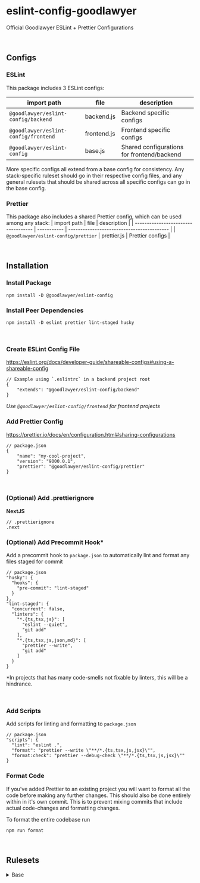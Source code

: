 # eslint-config-goodlawyer

Official Goodlawyer ESLint + Prettier Configurations

&nbsp;

## Configs

### ESLint

This package includes 3 ESLint configs:

| import path                          | file        | description                                |
| ------------------------------------ | ----------- | ------------------------------------------ |
| `@goodlawyer/eslint-config/backend`  | backend.js  | Backend specific configs                   |
| `@goodlawyer/eslint-config/frontend` | frontend.js | Frontend specific configs                  |
| `@goodlawyer/eslint-config`          | base.js     | Shared configurations for frontend/backend |

More specific configs all extend from a base config for consistency. Any stack-specific ruleset should go in their respective config files, and any general rulesets that should be shared across all specific configs can go in the base config.

### Prettier

This package also includes a shared Prettier config, which can be used among any stack:
| import path | file | description |
| ----------------------------------- | ----------- | ------------------------------------------ |
| `@goodlawyer/eslint-config/prettier` | prettier.js | Prettier configs |

&nbsp;

## Installation

### Install Package

`npm install -D @goodlawyer/eslint-config`

### Install Peer Dependencies

`npm install -D eslint prettier lint-staged husky`

&nbsp;

### Create ESLint Config File

https://eslint.org/docs/developer-guide/shareable-configs#using-a-shareable-config

```jsonc
// Example using `.eslintrc` in a backend project root
{
	"extends": "@goodlawyer/eslint-config/backend"
}
```

_Use `@goodlawyer/eslint-config/frontend` for frontend projects_

### Add Prettier Config

https://prettier.io/docs/en/configuration.html#sharing-configurations

```jsonc
// package.json
{
	"name": "my-cool-project",
	"version": "9000.0.1",
	"prettier": "@goodlawyer/eslint-config/prettier"
}
```

&nbsp;

### (Optional) Add .prettierignore

**NextJS**
```
// .prettierignore
.next
```

### (Optional) Add Precommit Hook\*

Add a precommit hook to `package.json` to automatically lint and format any files staged for commit

```jsonc
// package.json
"husky": {
  "hooks": {
    "pre-commit": "lint-staged"
  }
},
"lint-staged": {
  "concurrent": false,
  "linters": {
    "*.{ts,tsx,js}": [
      "eslint --quiet",
      "git add"
    ],
    "*.{ts,tsx,js,json,md}": [
      "prettier --write",
      "git add"
    ]
  }
}
```

*In projects that has many code-smells not fixable by linters, this will be a hindrance.

&nbsp;

### Add Scripts

Add scripts for linting and formatting to `package.json`

```jsonc
// package.json
"scripts": {
  "lint": "eslint .",
  "format": "prettier --write \"**/*.{ts,tsx,js,jsx}\"",
  "format:check": "prettier --debug-check \"**/*.{ts,tsx,js,jsx}\""
}
```

### Format Code

If you've added Prettier to an existing project you will want to format all the code before making any further changes. This should also be done entirely within in it's own commit. This is to prevent mixing commits that include actual code-changes and formatting changes.

To format the entire codebase run

`npm run format`

&nbsp;

## Rulesets

<details> <summary> Base </summary> 
  
`base.js`

| Rule                                                                                                                                                   | Note                                                               |
| ------------------------------------------------------------------------------------------------------------------------------------------------------ | ------------------------------------------------------------------ |
| [prefer-const](https://eslint.org/docs/rules/prefer-const.html)                                                                                        | https://github.com/airbnb/javascript#references--prefer-const      |
| [no-var](https://eslint.org/docs/rules/no-var.html)                                                                                                    | https://github.com/airbnb/javascript#references--disallow-var      |
| [quote-props](https://eslint.org/docs/rules/quote-props.html)                                                                                          | https://github.com/airbnb/javascript#objects--quoted-props         |
| [prefer-destructuring](https://eslint.org/docs/rules/prefer-destructuring)                                                                             | https://github.com/airbnb/javascript#destructuring--object         |
| [prefer-template](https://eslint.org/docs/rules/prefer-template.html) & [template-curly-spacing](https://eslint.org/docs/rules/template-curly-spacing) | https://github.com/airbnb/javascript#es6-template-literals         |
| [no-eval](https://eslint.org/docs/rules/no-eval)                                                                                                       | https://github.com/airbnb/javascript#strings--eval                 |
| [no-loop-func](https://eslint.org/docs/rules/no-loop-func.html)                                                                                        | https://github.com/airbnb/javascript#functions--in-blocks          |
| [default-param-last](https://eslint.org/docs/rules/default-param-last)                                                                                 | https://github.com/airbnb/javascript#functions--defaults-last      |
| [space-before-blocks](https://eslint.org/docs/rules/space-before-blocks)                                                                               | https://github.com/airbnb/javascript#functions--signature-spacing  |
| [no-param-reassign](https://eslint.org/docs/rules/no-param-reassign.html)                                                                              | https://github.com/airbnb/javascript#functions--mutate-params      |
| [no-duplicate-imports](https://eslint.org/docs/rules/no-duplicate-imports)                                                                             | https://github.com/airbnb/javascript#modules--no-duplicate-imports |
| [one-var](https://eslint.org/docs/rules/one-var.html)                                                                                                  | https://github.com/airbnb/javascript#variables--one-const          |
| [operator-linebreak](https://eslint.org/docs/rules/operator-linebreak.html)                                                                            | https://github.com/airbnb/javascript#variables--linebreak          |
| [eqeqeq](https://eslint.org/docs/rules/eqeqeq.html)                                                                                                    | https://github.com/airbnb/javascript#comparison--eqeqeq            |
| [no-nested-ternary](https://eslint.org/docs/rules/no-nested-ternary.html)                                                                              | https://github.com/airbnb/javascript#comparison--nested-ternaries  |
| [no-unneeded-ternary](https://eslint.org/docs/rules/no-unneeded-ternary.html)                                                                          | https://github.com/airbnb/javascript#comparison--unneeded-ternary  |
|                                                                                                                                                        |                                                                    |
| [import/first](https://github.com/import-js/eslint-plugin-import/blob/main/docs/rules/first.md)                                                        |                                                                    |

 </details>
